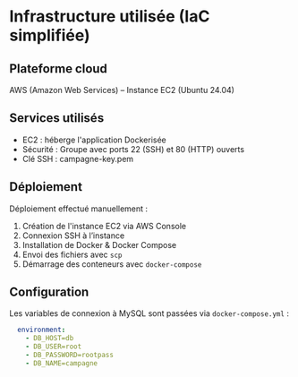 # Infrastructure utilisée (IaC simplifiée)

## Plateforme cloud
AWS (Amazon Web Services) – Instance EC2 (Ubuntu 24.04)

## Services utilisés
- EC2 : héberge l'application Dockerisée
- Sécurité : Groupe avec ports 22 (SSH) et 80 (HTTP) ouverts
- Clé SSH : campagne-key.pem

## Déploiement
Déploiement effectué manuellement :
1. Création de l'instance EC2 via AWS Console
2. Connexion SSH à l’instance
3. Installation de Docker & Docker Compose
4. Envoi des fichiers avec `scp`
5. Démarrage des conteneurs avec `docker-compose`

## Configuration
Les variables de connexion à MySQL sont passées via `docker-compose.yml` :

```yaml
  environment:
    - DB_HOST=db
    - DB_USER=root
    - DB_PASSWORD=rootpass
    - DB_NAME=campagne
